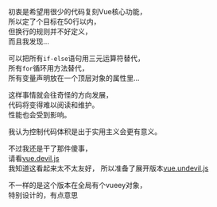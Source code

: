 初衷是希望用很少的代码复刻Vue核心功能，   
所以定了个目标在50行以内，   
但换行的规则并不好定义，  
而且我发现...   
   
可以把所有`if-else`语句用三元运算符替代，   
所有`for`循环用方法替代，   
所有变量声明放在一个顶层对象的属性里...   
   
这样事情就会往奇怪的方向发展，   
代码将变得难以阅读和维护。   
性能也会受到影响。 

我认为控制代码体积是出于实用主义会更有意义。  

不过我还是干了那件傻事，   
请看[vue.devil.js](./vue.devil.js)   
我知道这看起来太不太友好，
所以准备了展开版本[vue.undevil.js](./vue.undevil.js)

不一样的是这个版本在全局有个vueey对象，   
特别设计的，有点意思
